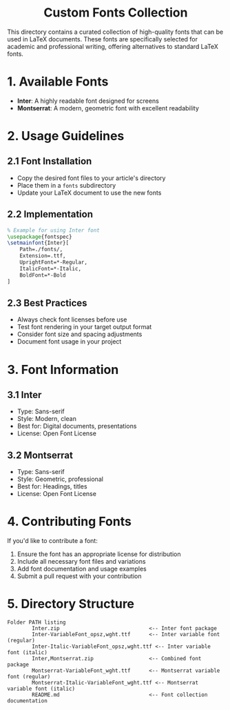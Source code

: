 <h1 align="center">Custom Fonts Collection</h1>

This directory contains a curated collection of high-quality fonts that can be used in LaTeX documents. These fonts are specifically selected for academic and professional writing, offering alternatives to standard LaTeX fonts.

# 1. Available Fonts

- **Inter**: A highly readable font designed for screens
- **Montserrat**: A modern, geometric font with excellent readability

# 2. Usage Guidelines

## 2.1 Font Installation
   - Copy the desired font files to your article's directory
   - Place them in a `fonts` subdirectory
   - Update your LaTeX document to use the new fonts

## 2.2 Implementation
   ```latex
   % Example for using Inter font
   \usepackage{fontspec}
   \setmainfont{Inter}[
       Path=./fonts/,
       Extension=.ttf,
       UprightFont=*-Regular,
       ItalicFont=*-Italic,
       BoldFont=*-Bold
   ]
   ```

## 2.3 Best Practices
   - Always check font licenses before use
   - Test font rendering in your target output format
   - Consider font size and spacing adjustments
   - Document font usage in your project

# 3. Font Information

## 3.1 Inter
- Type: Sans-serif
- Style: Modern, clean
- Best for: Digital documents, presentations
- License: Open Font License

## 3.2 Montserrat
- Type: Sans-serif
- Style: Geometric, professional
- Best for: Headings, titles
- License: Open Font License

# 4. Contributing Fonts

If you'd like to contribute a font:
1. Ensure the font has an appropriate license for distribution
2. Include all necessary font files and variations
3. Add font documentation and usage examples
4. Submit a pull request with your contribution

# 5. Directory Structure

```
Folder PATH listing
        Inter.zip                             <-- Inter font package
        Inter-VariableFont_opsz,wght.ttf      <-- Inter variable font (regular)
        Inter-Italic-VariableFont_opsz,wght.ttf <-- Inter variable font (italic)
        Inter,Montserrat.zip                  <-- Combined font package
        Montserrat-VariableFont_wght.ttf      <-- Montserrat variable font (regular)
        Montserrat-Italic-VariableFont_wght.ttf <-- Montserrat variable font (italic)
        README.md                             <-- Font collection documentation
```
